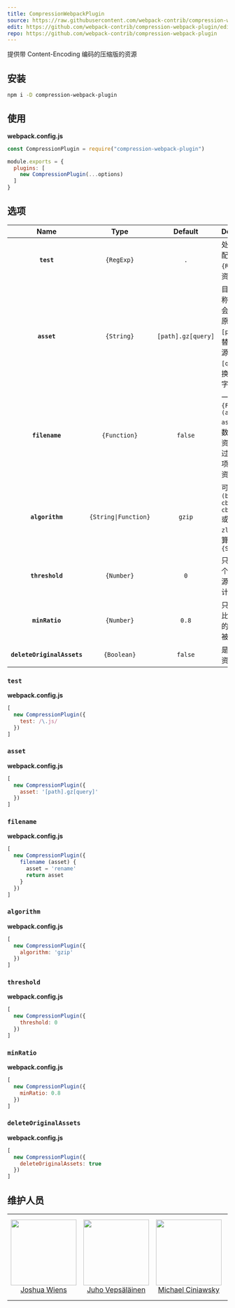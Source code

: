 ```yaml
---
title: CompressionWebpackPlugin
source: https://raw.githubusercontent.com/webpack-contrib/compression-webpack-plugin/master/README.md
edit: https://github.com/webpack-contrib/compression-webpack-plugin/edit/master/README.md
repo: https://github.com/webpack-contrib/compression-webpack-plugin
---
```

提供带 Content-Encoding 编码的压缩版的资源

## 安装

```bash
npm i -D compression-webpack-plugin
```

## 使用

**webpack.config.js**

```js
const CompressionPlugin = require("compression-webpack-plugin")

module.exports = {
  plugins: [
    new CompressionPlugin(...options)
  ]
}
```

## 选项

|Name|Type|Default|Description|
|:--:|:--:|:-----:|:----------|
|**`test`**|`{RegExp}`|`.`|处理所有匹配此 `{RegExp}` 的资源|
|**`asset`**|`{String}`|`[path].gz[query]`|目标资源名称。`[file]` 会被替换成原资源。`[path]` 会被替换成原资源路径，`[query]` 替换成原查询字符串|
|**`filename`**|`{Function}`|`false`|一个 `{Function}` `(asset) => asset` 函数，接收原资源名（通过 `asset` 选项）返回新资源名|
|**`algorithm`**|`{String\|Function}`|`gzip`|可以是 `(buffer, cb) => cb(buffer)` 或者是使用 `zlib` 里面的算法的 `{String}`|
|**`threshold`**|`{Number}`|`0`|只处理比这个值大的资源。按字节计算|
|**`minRatio`**|`{Number}`|`0.8`|只有压缩率比这个值小的资源才会被处理|
|**`deleteOriginalAssets`**|`{Boolean}`|`false`|是否删除原资源|


### `test`

**webpack.config.js**
```js
[
  new CompressionPlugin({
    test: /\.js/
  })
]
```

### `asset`

**webpack.config.js**
```js
[
  new CompressionPlugin({
    asset: '[path].gz[query]'
  })
]
```

### `filename`

**webpack.config.js**
```js
[
  new CompressionPlugin({
    filename (asset) {
      asset = 'rename'
      return asset
    }
  })
]
```

### `algorithm`

**webpack.config.js**
```js
[
  new CompressionPlugin({
    algorithm: 'gzip'
  })
]
```

### `threshold`

**webpack.config.js**
```js
[
  new CompressionPlugin({
    threshold: 0
  })
]
```

### `minRatio`

**webpack.config.js**
```js
[
  new CompressionPlugin({
    minRatio: 0.8
  })
]
```

### `deleteOriginalAssets`

**webpack.config.js**
```js
[
  new CompressionPlugin({
    deleteOriginalAssets: true
  })
]
```

## 维护人员

<table>
  <tbody>
  <tr>
    <td align="center">
      <a href="https://github.com/d3viant0ne">
        <img width="150" height="150" src="https://github.com/d3viant0ne.png?v=3&s=150">
        </br>
        Joshua Wiens
      </a>
    </td>
    <td align="center">
      <a href="https://github.com/bebraw">
        <img width="150" height="150" src="https://github.com/bebraw.png?v=3&s=150">
        </br>
        Juho Vepsäläinen
      </a>
    </td>
    <td align="center">
      <a href="https://github.com/michael-ciniawsky">
        <img width="150" height="150" src="https://github.com/michael-ciniawsky.png?v=3&s=150">
        </br>
        Michael Ciniawsky
      </a>
    </td>
    <td align="center">
      <a href="https://github.com/evilebottnawi">
        <img width="150" height="150" src="https://github.com/evilebottnawi.png?v=3&s=150">
        </br>
        Alexander Krasnoyarov
      </a>
    </td>
  </tr>
  <tbody>
</table>


[npm]: https://img.shields.io/npm/v/compression-webpack-plugin.svg
[npm-url]: https://npmjs.com/package/compression-webpack-plugin

[node]: https://img.shields.io/node/v/compression-webpack-plugin.svg
[node-url]: https://nodejs.org

[deps]: https://david-dm.org/webpack-contrib/compression-webpack-plugin.svg
[deps-url]: https://david-dm.org/webpack-contrib/compression-webpack-plugin

[test]: https://secure.travis-ci.org/webpack-contrib/compression-webpack-plugin.svg
[test-url]: http://travis-ci.org/webpack-contrib/compression-webpack-plugin

[cover]: https://codecov.io/gh/webpack-contrib/compression-webpack-plugin/branch/master/graph/badge.svg
[cover-url]: https://codecov.io/gh/webpack-contrib/compression-webpack-plugin

[chat]: https://img.shields.io/badge/gitter-webpack%2Fwebpack-brightgreen.svg
[chat-url]: https://gitter.im/webpack/webpack

